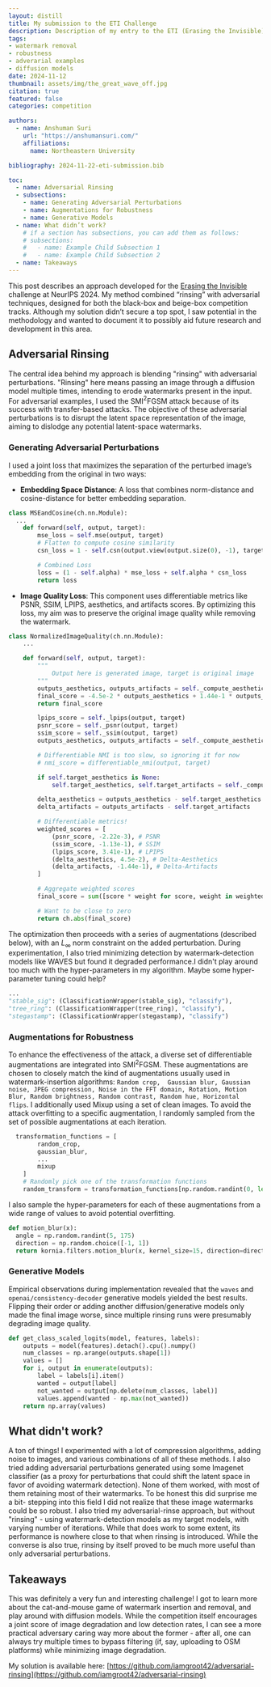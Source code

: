 ```yaml
---
layout: distill
title: My submission to the ETI Challenge
description: Description of my entry to the ETI (Erasing the Invisible) challenge (co-located with NeurIPS) for watermark-removal.
tags:
- watermark removal
- robustness
- adverarial examples
- diffusion models
date: 2024-11-12
thumbnail: assets/img/the_great_wave_off.jpg
citation: true
featured: false
categories: competition

authors:
  - name: Anshuman Suri
    url: "https://anshumansuri.com/"
    affiliations:
      name: Northeastern University

bibliography: 2024-11-22-eti-submission.bib

toc:
  - name: Adversarial Rinsing
  - subsections:
    - name: Generating Adversarial Perturbations
    - name: Augmentations for Robustness
    - name: Generative Models
  - name: What didn’t work?
    # if a section has subsections, you can add them as follows:
    # subsections:
    #   - name: Example Child Subsection 1
    #   - name: Example Child Subsection 2
  - name: Takeaways
---
```


This post describes an approach developed for the [Erasing the Invisible](https://erasinginvisible.github.io/) challenge at NeurIPS 2024.
My method combined “rinsing” with adversarial techniques, designed for both the black-box and beige-box competition tracks. 
Although my solution didn’t secure a top spot, I saw potential in the methodology and wanted to document it to possibly aid future research and development in this area.

## Adversarial Rinsing

The central idea behind my approach is blending "rinsing"<d-cite key="an2024waves"></d-cite> with adversarial perturbations. "Rinsing" here means passing an image through a diffusion model multiple times, intending to erode watermarks present in the input. For adversarial examples, I used the SMI$^2$FGSM<d-cite key="wang2022enhancing"></d-cite> attack because of its success with transfer-based attacks<d-cite key="suya2024sok"></d-cite>.
The objective of these adversarial perturbations is to disrupt the latent space representation of the image, aiming to dislodge any potential latent-space watermarks.

### Generating Adversarial Perturbations

I used a joint loss that maximizes the separation of the perturbed image’s embedding from the original in two ways:

- **Embedding Space Distance**: A loss that combines norm-distance and cosine-distance for better embedding separation.

```python
class MSEandCosine(ch.nn.Module):
  ...
    def forward(self, output, target):
        mse_loss = self.mse(output, target)
        # Flatten to compute cosine similarity
        csn_loss = 1 - self.csn(output.view(output.size(0), -1), target.view(target.size(0), -1))

        # Combined Loss
        loss = (1 - self.alpha) * mse_loss + self.alpha * csn_loss
        return loss
```

- **Image Quality Loss**: This component uses differentiable metrics like PSNR, SSIM, LPIPS, aesthetics, and artifacts scores. By optimizing this loss, my aim was to preserve the original image quality while removing the watermark.

```python
class NormalizedImageQuality(ch.nn.Module):
    ...

    def forward(self, output, target):
        """
            Output here is generated image, target is original image
        """
        outputs_aesthetics, outputs_artifacts = self._compute_aesthetics_and_artifacts_scores(output)
        final_score = -4.5e-2 * outputs_aesthetics + 1.44e-1 * outputs_artifacts
        return final_score

        lpips_score = self._lpips(output, target)
        psnr_score = self._psnr(output, target)
        ssim_score = self._ssim(output, target)
        outputs_aesthetics, outputs_artifacts = self._compute_aesthetics_and_artifacts_scores(output)

        # Differentiable NMI is too slow, so ignoring it for now
        # nmi_score = differentiable_nmi(output, target)

        if self.target_aesthetics is None:
            self.target_aesthetics, self.target_artifacts = self._compute_aesthetics_and_artifacts_scores(target)

        delta_aesthetics = outputs_aesthetics - self.target_aesthetics
        delta_artifacts = outputs_artifacts - self.target_artifacts

        # Differentiable metrics!
        weighted_scores = [
            (psnr_score, -2.22e-3), # PSNR
            (ssim_score, -1.13e-1), # SSIM
            (lpips_score, 3.41e-1), # LPIPS
            (delta_aesthetics, 4.5e-2), # Delta-Aesthetics
            (delta_artifacts, -1.44e-1), # Delta-Artifacts
        ]

        # Aggregate weighted scores
        final_score = sum([score * weight for score, weight in weighted_scores])

        # Want to be close to zero
        return ch.abs(final_score)
```

The optimization then proceeds with a series of augmentations (described below), with an $L_\infty$ norm constraint on the added perturbation.
During experimentation, I also tried minimizing detection by watermark-detection models like WAVES but found it degraded performance.<d-footnote>I didn't play around too much with the hyper-parameters in my algorithm. Maybe some hyper-parameter tuning could help?</d-footnote>
```python
...
"stable_sig": (ClassificationWrapper(stable_sig), "classify"),
"tree_ring": (ClassificationWrapper(tree_ring), "classify"),
"stegastamp": (ClassificationWrapper(stegastamp), "classify")
```

### Augmentations for Robustness

To enhance the effectiveness of the attack, a diverse set of differentiable augmentations are integrated into SMI$^2$FGSM. These augmentations are chosen to closely match the kind of augmentations usually used in watermark-insertion algorithms: `Random crop,  Gaussian blur, Gaussian noise, JPEG compression, Noise in the FFT domain, Rotation, Motion Blur, Random brightness, Random contrast, Random hue, Horizontal flips`. I additionally used Mixup using a set of clean images. To avoid the attack overfitting to a specific augmentation, I randomly sampled from the set of possible augmentations at each iteration.

```python
  transformation_functions = [
        random_crop,
        gaussian_blur,
        ...
        mixup
    ]
    # Randomly pick one of the transformation functions
    random_transform = transformation_functions[np.random.randint(0, len(transformation_functions))]
```

I also sample the hyper-parameters for each of these augmentations from a wide range of values to avoid potential overfitting.

```python
def motion_blur(x):
  angle = np.random.randint(5, 175)
  direction = np.random.choice([-1, 1])
  return kornia.filters.motion_blur(x, kernel_size=15, direction=direction, angle=angle, border_type='constant')
```

### Generative Models

Empirical observations during implementation revealed that the `waves` and `openai/consistency-decoder` generative models yielded the best results. Flipping their order or adding another diffusion/generative models only made the final image worse, since multiple rinsing runs were presumably degrading image quality.

```python
def get_class_scaled_logits(model, features, labels):
    outputs = model(features).detach().cpu().numpy()
    num_classes = np.arange(outputs.shape[1])
    values = []
    for i, output in enumerate(outputs):
        label = labels[i].item()
        wanted = output[label]
        not_wanted = output[np.delete(num_classes, label)]
        values.append(wanted - np.max(not_wanted))
    return np.array(values)
```

## What didn't work?

A ton of things! I experimented with a lot of compression algorithms, adding noise to images, and various combinations of all of these methods. I also tried adding adversarial perturbations generated using some Imagenet classifier (as a proxy for perturbations that could shift the latent space in favor of avoiding watermark detection). None of them worked, with most of them retaining most of their watermarks. To be honest this did surprise me a bit- stepping into this field I did not realize that these image watermarks could be so robust. I also tried my adversarial-rinse approach, but without "rinsing" - using watermark-detection models as my target models, with varying number of iterations. While that does work to some extent, its performance is nowhere close to that when rinsing is introduced. While the converse is also true, rinsing by itself proved to be much more useful than only adversarial perturbations.

## Takeaways

This was definitely a very fun and interesting challenge! I got to learn more about the cat-and-mouse game of watermark insertion and removal, and play around with diffusion models. While the competition itself encourages a joint score of image degradation and low detection rates, I can see a more practical adversary caring way more about the former - after all, one can always try multiple times to bypass filtering (if, say, uploading to OSM platforms) while minimizing image degradation.

My solution is available here: [https://github.com/iamgroot42/adversarial-rinsing](https://github.com/iamgroot42/adversarial-rinsing)
